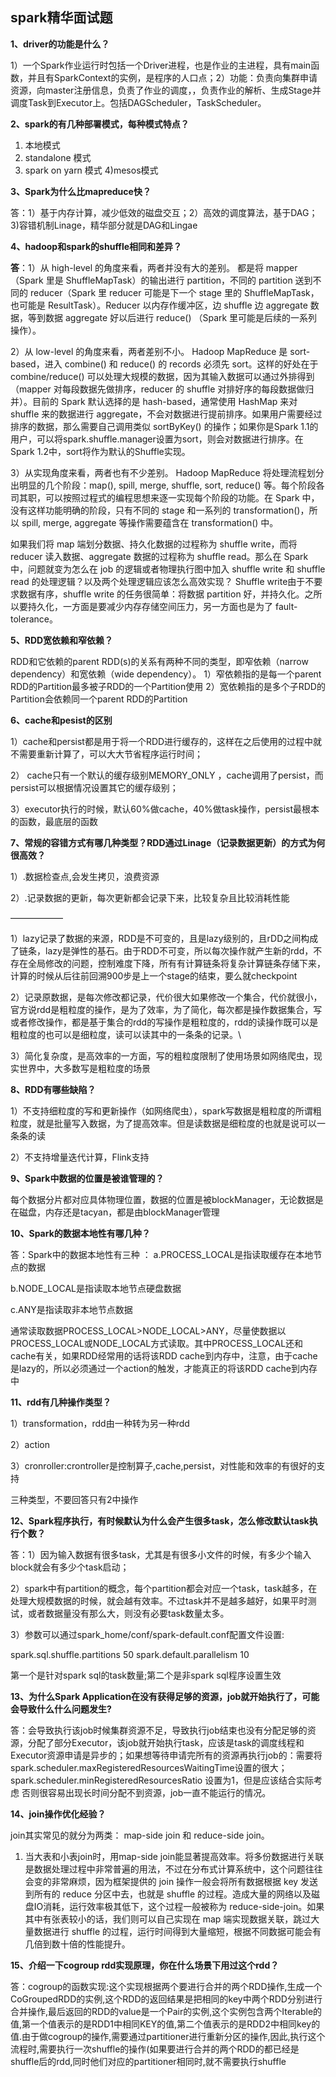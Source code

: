 ## spark精华面试题

**1、driver的功能是什么？**

1）一个Spark作业运行时包括一个Driver进程，也是作业的主进程，具有main函数，并且有SparkContext的实例，是程序的人口点；2）功能：负责向集群申请资源，向master注册信息，负责了作业的调度，，负责作业的解析、生成Stage并调度Task到Executor上。包括DAGScheduler，TaskScheduler。

**2、spark的有几种部署模式，每种模式特点？**

1) 本地模式
2) standalone 模式
3) spark on yarn 模式
4)mesos模式

**3、Spark为什么比mapreduce快？**

答：1）基于内存计算，减少低效的磁盘交互；2）高效的调度算法，基于DAG；3)容错机制Linage，精华部分就是DAG和Lingae

**4、hadoop和spark的shuffle相同和差异？**

**答**：1）从 high-level 的角度来看，两者并没有大的差别。 都是将 mapper（Spark 里是 ShuffleMapTask）的输出进行 partition，不同的 partition 送到不同的 reducer（Spark 里 reducer 可能是下一个 stage 里的 ShuffleMapTask，也可能是 ResultTask）。Reducer 以内存作缓冲区，边 shuffle 边 aggregate 数据，等到数据 aggregate 好以后进行 reduce() （Spark 里可能是后续的一系列操作）。

2）从 low-level 的角度来看，两者差别不小。 Hadoop MapReduce 是 sort-based，进入 combine() 和 reduce() 的 records 必须先 sort。这样的好处在于 combine/reduce() 可以处理大规模的数据，因为其输入数据可以通过外排得到（mapper 对每段数据先做排序，reducer 的 shuffle 对排好序的每段数据做归并）。目前的 Spark 默认选择的是 hash-based，通常使用 HashMap 来对 shuffle 来的数据进行 aggregate，不会对数据进行提前排序。如果用户需要经过排序的数据，那么需要自己调用类似 sortByKey() 的操作；如果你是Spark 1.1的用户，可以将spark.shuffle.manager设置为sort，则会对数据进行排序。在Spark 1.2中，sort将作为默认的Shuffle实现。

3）从实现角度来看，两者也有不少差别。 Hadoop MapReduce 将处理流程划分出明显的几个阶段：map(), spill, merge, shuffle, sort, reduce() 等。每个阶段各司其职，可以按照过程式的编程思想来逐一实现每个阶段的功能。在 Spark 中，没有这样功能明确的阶段，只有不同的 stage 和一系列的 transformation()，所以 spill, merge, aggregate 等操作需要蕴含在 transformation() 中。

如果我们将 map 端划分数据、持久化数据的过程称为 shuffle write，而将 reducer 读入数据、aggregate 数据的过程称为 shuffle read。那么在 Spark 中，问题就变为怎么在 job 的逻辑或者物理执行图中加入 shuffle write 和 shuffle read 的处理逻辑？以及两个处理逻辑应该怎么高效实现？ 
Shuffle write由于不要求数据有序，shuffle write 的任务很简单：将数据 partition 好，并持久化。之所以要持久化，一方面是要减少内存存储空间压力，另一方面也是为了 fault-tolerance。

**5、RDD宽依赖和窄依赖？**

RDD和它依赖的parent RDD(s)的关系有两种不同的类型，即窄依赖（narrow dependency）和宽依赖（wide dependency）。
1）窄依赖指的是每一个parent RDD的Partition最多被子RDD的一个Partition使用
2）宽依赖指的是多个子RDD的Partition会依赖同一个parent RDD的Partition

**6、cache和pesist的区别**

1）cache和persist都是用于将一个RDD进行缓存的，这样在之后使用的过程中就不需要重新计算了，可以大大节省程序运行时间；

2） cache只有一个默认的缓存级别MEMORY_ONLY ，cache调用了persist，而persist可以根据情况设置其它的缓存级别；

3）executor执行的时候，默认60%做cache，40%做task操作，persist最根本的函数，最底层的函数

**7、常规的容错方式有哪几种类型？RDD通过Linage（记录数据更新）的方式为何很高效？**

1）.数据检查点,会发生拷贝，浪费资源

2）.记录数据的更新，每次更新都会记录下来，比较复杂且比较消耗性能

——————

1）lazy记录了数据的来源，RDD是不可变的，且是lazy级别的，且rDD之间构成了链条，lazy是弹性的基石。由于RDD不可变，所以每次操作就产生新的rdd，不存在全局修改的问题，控制难度下降，所有有计算链条将复杂计算链条存储下来，计算的时候从后往前回溯900步是上一个stage的结束，要么就checkpoint

2）记录原数据，是每次修改都记录，代价很大如果修改一个集合，代价就很小，官方说rdd是粗粒度的操作，是为了效率，为了简化，每次都是操作数据集合，写或者修改操作，都是基于集合的rdd的写操作是粗粒度的，rdd的读操作既可以是粗粒度的也可以是细粒度，读可以读其中的一条条的记录。\

3）简化复杂度，是高效率的一方面，写的粗粒度限制了使用场景如网络爬虫，现实世界中，大多数写是粗粒度的场景

**8、RDD有哪些缺陷？**

1）不支持细粒度的写和更新操作（如网络爬虫），spark写数据是粗粒度的所谓粗粒度，就是批量写入数据，为了提高效率。但是读数据是细粒度的也就是说可以一条条的读

2）不支持增量迭代计算，Flink支持

**9、Spark中数据的位置是被谁管理的？**

每个数据分片都对应具体物理位置，数据的位置是被blockManager，无论数据是在磁盘，内存还是tacyan，都是由blockManager管理

**10、Spark的数据本地性有哪几种？**

答：Spark中的数据本地性有三种
：
a.PROCESS_LOCAL是指读取缓存在本地节点的数据

b.NODE_LOCAL是指读取本地节点硬盘数据

c.ANY是指读取非本地节点数据

通常读取数据PROCESS_LOCAL>NODE_LOCAL>ANY，尽量使数据以PROCESS_LOCAL或NODE_LOCAL方式读取。其中PROCESS_LOCAL还和cache有关，如果RDD经常用的话将该RDD cache到内存中，注意，由于cache是lazy的，所以必须通过一个action的触发，才能真正的将该RDD cache到内存中

**11、rdd有几种操作类型？**

1）transformation，rdd由一种转为另一种rdd

2）action

3）cronroller:crontroller是控制算子,cache,persist，对性能和效率的有很好的支持

三种类型，不要回答只有2中操作

**12、Spark程序执行，有时候默认为什么会产生很多task，怎么修改默认task执行个数？**

答：1）因为输入数据有很多task，尤其是有很多小文件的时候，有多少个输入block就会有多少个task启动；

2）spark中有partition的概念，每个partition都会对应一个task，task越多，在处理大规模数据的时候，就会越有效率。不过task并不是越多越好，如果平时测试，或者数据量没有那么大，则没有必要task数量太多。

3）参数可以通过spark_home/conf/spark-default.conf配置文件设置:

spark.sql.shuffle.partitions 50 spark.default.parallelism 10

第一个是针对spark sql的task数量;第二个是非spark sql程序设置生效

**13、为什么Spark Application在没有获得足够的资源，job就开始执行了，可能会导致什么什么问题发生?**

答：会导致执行该job时候集群资源不足，导致执行job结束也没有分配足够的资源，分配了部分Executor，该job就开始执行task，应该是task的调度线程和Executor资源申请是异步的；如果想等待申请完所有的资源再执行job的：需要将spark.scheduler.maxRegisteredResourcesWaitingTime设置的很大；spark.scheduler.minRegisteredResourcesRatio 设置为1，但是应该结合实际考虑
否则很容易出现长时间分配不到资源，job一直不能运行的情况。

**14、join操作优化经验？**

join其实常见的就分为两类： map-side join 和  reduce-side join。

1) 当大表和小表join时，用map-side join能显著提高效率。将多份数据进行关联是数据处理过程中非常普遍的用法，不过在分布式计算系统中，这个问题往往会变的非常麻烦，因为框架提供的 join 操作一般会将所有数据根据 key 发送到所有的 reduce 分区中去，也就是 shuffle 的过程。造成大量的网络以及磁盘IO消耗，运行效率极其低下，这个过程一般被称为 reduce-side-join。如果其中有张表较小的话，我们则可以自己实现在 map 端实现数据关联，跳过大量数据进行 shuffle 的过程，运行时间得到大量缩短，根据不同数据可能会有几倍到数十倍的性能提升。

**15、介绍一下cogroup rdd实现原理，你在什么场景下用过这个rdd？**

答：cogroup的函数实现:这个实现根据两个要进行合并的两个RDD操作,生成一个CoGroupedRDD的实例,这个RDD的返回结果是把相同的key中两个RDD分别进行合并操作,最后返回的RDD的value是一个Pair的实例,这个实例包含两个Iterable的值,第一个值表示的是RDD1中相同KEY的值,第二个值表示的是RDD2中相同key的值.由于做cogroup的操作,需要通过partitioner进行重新分区的操作,因此,执行这个流程时,需要执行一次shuffle的操作(如果要进行合并的两个RDD的都已经是shuffle后的rdd,同时他们对应的partitioner相同时,就不需要执行shuffle
